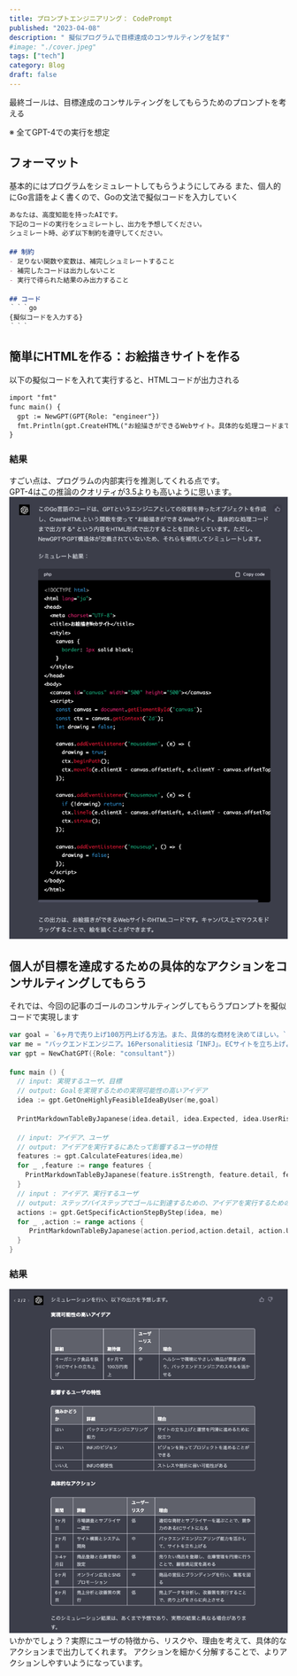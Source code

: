 ```yaml
---
title: プロンプトエンジニアリング： CodePrompt
published: "2023-04-08"
description: " 擬似プログラムで目標達成のコンサルティングを試す"
#image: "./cover.jpeg"
tags: ["tech"]
category: Blog
draft: false
---
```


最終ゴールは、目標達成のコンサルティングをしてもらうためのプロンプトを考える

※ 全てGPT-4での実行を想定


## フォーマット
基本的にはプログラムをシミュレートしてもらうようにしてみる
また、個人的にGo言語をよく書くので、Goの文法で擬似コードを入力していく
```markdown
あなたは、高度知能を持ったAIです。
下記のコードの実行をシュミレートし、出力を予想してください。
シュミレート時、必ず以下制約を遵守してください。

## 制約
- 足りない関数や変数は、補完しシュミレートすること
- 補完したコードは出力しないこと
- 実行で得られた結果のみ出力すること

## コード
｀｀｀go
{擬似コードを入力する}
｀｀｀

```



## 簡単にHTMLを作る：お絵描きサイトを作る
以下の擬似コードを入れて実行すると、HTMLコードが出力される
```markdown
import "fmt"
func main() {
  gpt := NewGPT(GPT{Role: "engineer"})
  fmt.Println(gpt.CreateHTML("お絵描きができるWebサイト。具体的な処理コードまで出力する"))
}
```

### 結果
すごい点は、プログラムの内部実行を推測してくれる点です。  
GPT-4はこの推論のクオリティが3.5よりも高いように思います。
![](result-html.png)



## 個人が目標を達成するための具体的なアクションをコンサルティングしてもらう
それでは、今回の記事のゴールのコンサルティングしてもらうプロンプトを擬似コードで実現します

```go
var goal = `6ヶ月で売り上げ100万円上げる方法。また、具体的な商材を決めてほしい。`
var me = "バックエンドエンジニア。16Personalitiesは「INFJ」。ECサイトを立ち上げようとしている"
var gpt = NewChatGPT({Role: "consultant"})

func main () {
  // input: 実現するユーザ、目標
  // output: Goalを実現するための実現可能性の高いアイデア
  idea := gpt.GetOneHighlyFeasibleIdeaByUser(me,goal)

  PrintMarkdownTableByJapanese(idea.detail, idea.Expected, idea.UserRisk, idea.Reason)
  
  // input: アイデア、ユーザ 
  // output: アイデアを実行するにあたって影響するユーザの特性 
  features := gpt.CalculateFeatures(idea,me)
  for _ ,feature := range features {
    PrintMarkdownTableByJapanese(feature.isStrength, feature.detail, feature.reason)
  }
  // input : アイデア、実行するユーザ
  // output: ステップバイステップでゴールに到達するための、アイデアを実行するための具体的なアクション
  actions := gpt.GetSpecificActionStepByStep(idea, me)
  for _ ,action := range actions {
	 PrintMarkdownTableByJapanese(action.period,action.detail, action.UserRisk, action.Reason)
  }
}
```

### 結果
![](result-consulting.png)
いかかでしょう？実際にユーザの特徴から、リスクや、理由を考えて、具体的なアクションまで出力してくれます。
アクションを細かく分解することで、よりアクションしやすいようになっています。　
